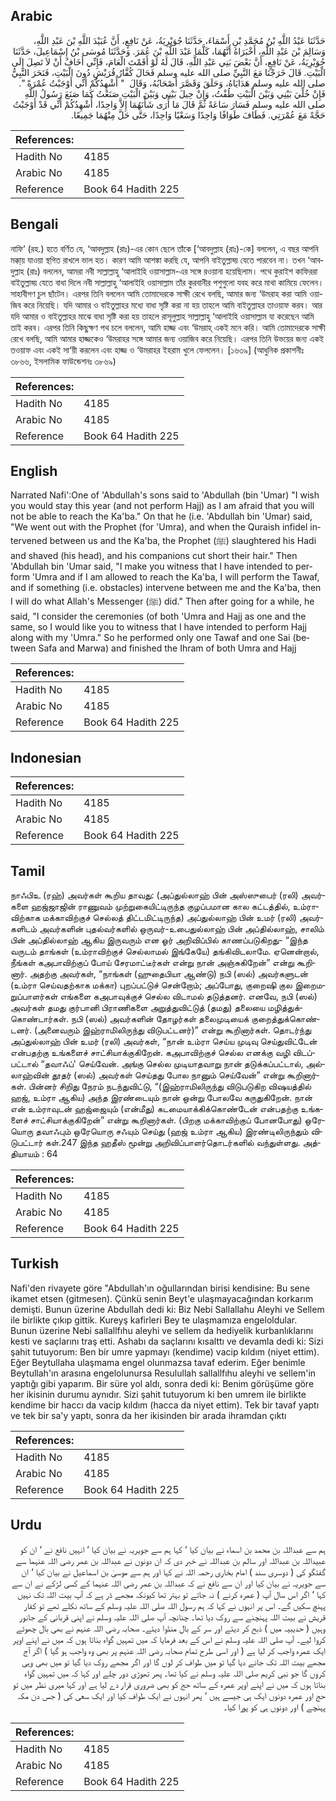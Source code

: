 ## Arabic


<div dir="rtl" lang="ar" style={{fontSize:'larger',backgroundColor:'#f8f9fa',padding:20}}>
حَدَّثَنَا عَبْدُ اللَّهِ بْنُ مُحَمَّدِ بْنِ أَسْمَاءَ، حَدَّثَنَا جُوَيْرِيَةُ، عَنْ نَافِعٍ، أَنَّ عُبَيْدَ اللَّهِ بْنَ عَبْدِ اللَّهِ، وَسَالِمَ بْنَ عَبْدِ اللَّهِ، أَخْبَرَاهُ أَنَّهُمَا، كَلَّمَا عَبْدَ اللَّهِ بْنَ عُمَرَ‏.‏ وَحَدَّثَنَا مُوسَى بْنُ إِسْمَاعِيلَ، حَدَّثَنَا جُوَيْرِيَةُ، عَنْ نَافِعٍ، أَنَّ بَعْضَ بَنِي عَبْدِ اللَّهِ، قَالَ لَهُ لَوْ أَقَمْتَ الْعَامَ، فَإِنِّي أَخَافُ أَنْ لاَ تَصِلَ إِلَى الْبَيْتِ‏.‏ قَالَ خَرَجْنَا مَعَ النَّبِيِّ صلى الله عليه وسلم فَحَالَ كُفَّارُ قُرَيْشٍ دُونَ الْبَيْتِ، فَنَحَرَ النَّبِيُّ صلى الله عليه وسلم هَدَايَاهُ، وَحَلَقَ وَقَصَّرَ أَصْحَابُهُ، وَقَالَ ‏ "‏ أُشْهِدُكُمْ أَنِّي أَوْجَبْتُ عُمْرَةً ‏"‏‏.‏ فَإِنْ خُلِّيَ بَيْنِي وَبَيْنَ الْبَيْتِ طُفْتُ، وَإِنْ حِيلَ بَيْنِي وَبَيْنَ الْبَيْتِ صَنَعْتُ كَمَا صَنَعَ رَسُولُ اللَّهِ صلى الله عليه وسلم فَسَارَ سَاعَةً ثُمَّ قَالَ مَا أُرَى شَأْنَهُمَا إِلاَّ وَاحِدًا، أُشْهِدُكُمْ أَنِّي قَدْ أَوْجَبْتُ حَجَّةً مَعَ عُمْرَتِي‏.‏ فَطَافَ طَوَافًا وَاحِدًا وَسَعْيًا وَاحِدًا، حَتَّى حَلَّ مِنْهُمَا جَمِيعًا‏.‏
</div>
<div style={{backgroundColor:'#f8f9fa',padding:20, marginBottom: 10}}><table> <thead> <tr> <th>References:</th> <th></th> </tr> </thead> <tbody><tr><td>Hadith No</td><td>4185</td></tr><tr><td>Arabic No</td><td>4185</td></tr><tr><td>Reference</td><td>Book 64 Hadith 225</td></tr></tbody></table></div>

## Bengali


<div dir="ltr" lang="bn" style={{fontSize:'larger',backgroundColor:'#f8f9fa',padding:20}}>
নাফি‘ (রহ.) হতে বর্ণিত যে, ‘আবদুল্লাহ (রাঃ)-এর কোন ছেলে তাঁকে [‘আবদুল্লাহ (রাঃ)-কে] বললেন, এ বছর আপনি মক্কা্য় যাওয়া স্থগিত রাখলে ভাল হত। কারণ আমি আশঙ্কা করছি যে, আপনি বাইতুল্লাহ্য় যেতে পারবেন না। তখন ‘আবদুল্লাহ (রাঃ) বললেন, আমরা নবী সাল্লাল্লাহু ‘আলাইহি ওয়াসাল্লাম-এর সঙ্গে রওয়ানা হয়েছিলাম। পথে কুরাইশ কাফিররা বাইতুল্লাহ্য় যেতে বাধা দিলে নবী সাল্লাল্লাহু ‘আলাইহি ওয়াসাল্লাম তাঁর কুরবানীর পশুগুলো যবহ করে মাথা কামিয়ে ফেলেন। সাহাবীগণ চুল ছাঁটেন। এরপর তিনি বললেন আমি তোমাদেরকে সাক্ষী রেখে বলছি, আমার জন্য ‘উমরাহ করা আমি ওয়াজিব করে নিয়েছি। যদি আমার ও বাইতুল্লাহর মধ্যে বাধা সৃষ্টি করা না হয় তাহলে আমি বাইতুল্লাহর তাওয়াফ করব। আর যদি আমার ও বাইতুল্লাহর মাঝে বাধা সৃষ্টি করা হয় তাহলে রাসূলুল্লাহ সাল্লাল্লাহু ‘আলাইহি ওয়াসাল্লাম যা করেছেন আমি তাই করব। এরপর তিনি কিছুক্ষণ পথ চলে বললেন, আমি হাজ্জ এবং ‘উমরাহ্ একই মনে করি। আমি তোমাদেরকে সাক্ষী রেখে বলছি, আমি আমার হাজ্জকেও ‘উমরাহর সঙ্গে আমার জন্য ওয়াজিব করে নিয়েছি। এরপর তিনি উভয়ের জন্য একই তওয়াফ এবং একই সা‘য়ী করলেন এবং হাজ্জ ও ‘উমরাহর ইহরাম খুলে ফেললেন। [১৬৩৯] (আধুনিক প্রকাশনীঃ ৩৮৬৬, ইসলামিক ফাউন্ডেশনঃ ৩৮৬৯)
</div>
<div style={{backgroundColor:'#f8f9fa',padding:20, marginBottom: 10}}><table> <thead> <tr> <th>References:</th> <th></th> </tr> </thead> <tbody><tr><td>Hadith No</td><td>4185</td></tr><tr><td>Arabic No</td><td>4185</td></tr><tr><td>Reference</td><td>Book 64 Hadith 225</td></tr></tbody></table></div>

## English


<div dir="ltr" lang="en" style={{fontSize:'larger',backgroundColor:'#f8f9fa',padding:20}}>
Narrated Nafi':One of 'Abdullah's sons said to 'Abdullah (bin 'Umar) "I wish you would stay this year (and not perform Hajj) as I am afraid that you will not be able to reach the Ka'ba." On that he (i.e. 'Abdullah bin 'Umar) said, "We went out with the Prophet (for 'Umra), and when the Quraish infidel intervened between us and the Ka'ba, the Prophet (ﷺ) slaughtered his Hadi and shaved (his head), and his companions cut short their hair." Then 'Abdullah bin 'Umar said, "I make you witness that I have intended to perform 'Umra and if I am allowed to reach the Ka'ba, I will perform the Tawaf, and if something (i.e. obstacles) intervene between me and the Ka'ba, then I will do what Allah's Messenger (ﷺ) did." Then after going for a while, he said, "I consider the ceremonies (of both 'Umra and Hajj as one and the same, so I would like you to witness that I have intended to perform Hajj along with my 'Umra." So he performed only one Tawaf and one Sai (between Safa and Marwa) and finished the Ihram of both Umra and Hajj
</div>
<div style={{backgroundColor:'#f8f9fa',padding:20, marginBottom: 10}}><table> <thead> <tr> <th>References:</th> <th></th> </tr> </thead> <tbody><tr><td>Hadith No</td><td>4185</td></tr><tr><td>Arabic No</td><td>4185</td></tr><tr><td>Reference</td><td>Book 64 Hadith 225</td></tr></tbody></table></div>

## Indonesian


<div dir="ltr" lang="id" style={{fontSize:'larger',backgroundColor:'#f8f9fa',padding:20}}>

</div>
<div style={{backgroundColor:'#f8f9fa',padding:20, marginBottom: 10}}><table> <thead> <tr> <th>References:</th> <th></th> </tr> </thead> <tbody><tr><td>Hadith No</td><td>4185</td></tr><tr><td>Arabic No</td><td>4185</td></tr><tr><td>Reference</td><td>Book 64 Hadith 225</td></tr></tbody></table></div>

## Tamil


<div dir="ltr" lang="ta" style={{fontSize:'larger',backgroundColor:'#f8f9fa',padding:20}}>
நாஃபிஉ (ரஹ்) அவர்கள் கூறிய தாவது: (அப்துல்லாஹ் பின் அஸ்ஸுபைர் (ரலி) அவர்களை ஹஜ்ஜாஜின் ராணுவம் முற்றுகையிட்டிருந்த குழப்பமான கால கட்டத்தில், உம்ராவிற்காக மக்காவிற்குச் செல்லத் திட்டமிட்டிருந்த) அப்துல்லாஹ் பின் உமர் (ரலி) அவர்களிடம் அவர்களின் புதல்வர்களில் ஒருவர்-உபைதுல்லாஹ் பின் அப்தில்லாஹ், சாலிம் பின் அப்தில்லாஹ் ஆகிய இருவரும் என ஓர் அறிவிப்பில் காணப்படுகிறது- “இந்த வருடம் தாங்கள் (உம்ராவிற்குச் செல்லாமல் இங்கேயே) தங்கிவிடலாமே. ஏனென்றால், நீங்கள் கஅபாவிற்குப் போய் சேரமாட்டீர்கள் என்று நான் அஞ்சுகிறேன்” என்று கூறினார். அதற்கு அவர்கள், “நாங்கள் (ஹுதைபியா ஆண்டு) நபி (ஸல்) அவர்களுடன் (உம்ரா செய்வதற்காக மக்கா) புறப்பட்டுச் சென்றோம்; அப்போது, குறைஷி குல இறைமறுப்பாளர்கள் எங்களை கஅபாவுக்குச் செல்ல விடாமல் தடுத்தனர். எனவே, நபி (ஸல்) அவர்கள் தமது குர்பானி பிராணிகளை அறுத்துவிட்டுத் (தமது) தலையை மழித்துக்கொண்டார்கள். நபி (ஸல்) அவர்களின் தோழர்கள் தலைமுடியைக் குறைத்துக்கொண்டனர். (அனைவரும் இஹ்ராமிலிருந்து விடுபட்டனர்)” என்று கூறினார்கள். தொடர்ந்து அப்துல்லாஹ் பின் உமர் (ரலி) அவர்கள், “நான் உம்ரா செய்ய முடிவு செய்துவிட்டேன் என்பதற்கு உங்களைச் சாட்சியாக்குகிறேன். கஅபாவிற்குச் செல்ல எனக்கு வழி விடப்பட்டால் “தவாஃப்' செய்வேன். அங்கு செல்ல முடியாதவாறு நான் தடுக்கப்பட்டால், அல்லாஹ்வின் தூதர் (ஸல்) அவர்கள் செய்தது போல நானும் செய்வேன்” என்று கூறினார்கள். பின்னர் சிறிது நேரம் நடந்துவிட்டு, “(இஹ்ராமிலிருந்து விடுபடுகிற விஷயத்தில் ஹஜ், உம்ரா ஆகிய) அந்த இரண்டையும் நான் ஒன்று போலவே கருதுகிறேன். நான் என் உம்ராவுடன் ஹஜ்ஜையும் (என்மீது) கடமையாக்கிக்கொண்டேன் என்பதற்கு உங்களைச் சாட்சியாக்குகிறேன்” என்று கூறினார்கள். (பிறகு மக்காவிற்குப் போனபோது) ஒரேயொரு தவாஃபும் ஒரேயொரு சஃயும் செய்து (ஹஜ் உம்ரா ஆகிய) இரண்டிலிருந்தும் விடுபட்டார் கள்.247 இந்த ஹதீஸ் மூன்று அறிவிப்பாளர்தொடர்களில் வந்துள்ளது. அத்தியாயம் : 64
</div>
<div style={{backgroundColor:'#f8f9fa',padding:20, marginBottom: 10}}><table> <thead> <tr> <th>References:</th> <th></th> </tr> </thead> <tbody><tr><td>Hadith No</td><td>4185</td></tr><tr><td>Arabic No</td><td>4185</td></tr><tr><td>Reference</td><td>Book 64 Hadith 225</td></tr></tbody></table></div>

## Turkish


<div dir="ltr" lang="tr" style={{fontSize:'larger',backgroundColor:'#f8f9fa',padding:20}}>
Nafi'den rivayete göre "Abdullah'ın oğullarından birisi kendisine: Bu sene ikamet etsen (gitmesen). Çünkü senin Beyt'e ulaşmayacağından korkarım demişti. Bunun üzerine Abdullah dedi ki: Biz Nebi Sallallahu Aleyhi ve Sellem ile birlikte çıkıp gittik. Kureyş kafirleri Bey te ulaşmamıza engeloldular. Bunun üzerine Nebi sallallfıhu aleyhi ve sellem da hediyelik kurbanlıklarını kesti ve saçlarını traş etti. Ashabı da saçlarını kısalttı ve devamla dedi ki: Sizi şahit tutuyorum: Ben bir umre yapmayı (kendime) vacip kıldım (niyet ettim). Eğer Beytullaha ulaşmama engel olunmazsa tavaf ederim. Eğer benimle Beytullah'ın arasına engelolunursa Resulullah sallallfıhu aleyhi ve sellem'in yaptığı gibi yaparım. Bir süre yol aldı, sonra dedi ki: Benim görüşüme göre her ikisinin durumu aynıdır. Sizi şahit tutuyorum ki ben umrem ile birlikte kendime bir haccı da vacip kıldım (hacca da niyet ettim). Tek bir tavaf yaptı ve tek bir sa'y yaptı, sonra da her ikisinden bir arada ihramdan çıktı
</div>
<div style={{backgroundColor:'#f8f9fa',padding:20, marginBottom: 10}}><table> <thead> <tr> <th>References:</th> <th></th> </tr> </thead> <tbody><tr><td>Hadith No</td><td>4185</td></tr><tr><td>Arabic No</td><td>4185</td></tr><tr><td>Reference</td><td>Book 64 Hadith 225</td></tr></tbody></table></div>

## Urdu


<div dir="rtl" lang="ur" style={{fontSize:'larger',backgroundColor:'#f8f9fa',padding:20}}>
ہم سے عبداللہ بن محمد بن اسماء نے بیان کیا ‘ کہا ہم سے جویریہ نے بیان کیا ‘ انہیں نافع نے ‘ ان کو عبیداللہ بن عبداللہ اور سالم بن عبداللہ نے خبر دی کہ ان دونوں نے عبداللہ بن عمر رضی اللہ عنہما سے گفتگو کی ( دوسری سند ) امام بخاری رحمہ اللہ نے کہا اور ہم سے موسیٰ بن اسماعیل نے بیان کیا ‘ ان سے جویریہ نے بیان کیا اور ان سے نافع نے کہ عبداللہ بن عمر رضی اللہ عنہما کے کسی لڑکے نے ان سے کہا ‘ اگر اس سال آپ ( عمرہ کرنے ) نہ جاتے تو بہتر تھا کیونکہ مجھے ڈر ہے کہ آپ بیت اللہ تک نہیں پہنچ سکیں گے۔ اس پر انہوں نے کہا کہ ہم رسول اللہ صلی اللہ علیہ وسلم کے ساتھ نکلے تھے تو کفار قریش نے بیت اللہ پہنچنے سے روک دیا تھا۔ چنانچہ آپ صلی اللہ علیہ وسلم نے اپنی قربانی کے جانور وہیں ( حدیبیہ میں ) ذبح کر دیئے اور سر کے بال منڈوا دیئے۔ صحابہ رضی اللہ عنہم نے بھی بال چھوٹے کروا لیے۔ آپ صلی اللہ علیہ وسلم نے اس کے بعد فرمایا کہ میں تمہیں گواہ بناتا ہوں کہ میں نے اپنے اوپر ایک عمرہ واجب کر لیا ہے ( اور اسی طرح تمام صحابہ رضی اللہ عنہم پر بھی وہ واجب ہو گیا ) اگر آج مجھے بیت اللہ تک جانے دیا گیا تو میں طواف کر لوں گا اور اگر مجھے روک دیا گیا تو میں بھی وہی کروں گا جو نبی کریم صلی اللہ علیہ وسلم نے کیا تھا۔ پھر تھوڑی دور چلے اور کہا کہ میں تمہیں گواہ بناتا ہوں کہ میں نے اپنے اوپر عمرہ کے ساتھ حج کو بھی ضروری قرار دے لیا ہے اور کہا میری نظر میں تو حج اور عمرہ دونوں ایک ہی جیسے ہیں ‘ پھر انہوں نے ایک طواف کیا اور ایک سعی کی ( جس دن مکہ پہنچے ) اور دونوں ہی کو پورا کیا۔
</div>
<div style={{backgroundColor:'#f8f9fa',padding:20, marginBottom: 10}}><table> <thead> <tr> <th>References:</th> <th></th> </tr> </thead> <tbody><tr><td>Hadith No</td><td>4185</td></tr><tr><td>Arabic No</td><td>4185</td></tr><tr><td>Reference</td><td>Book 64 Hadith 225</td></tr></tbody></table></div>